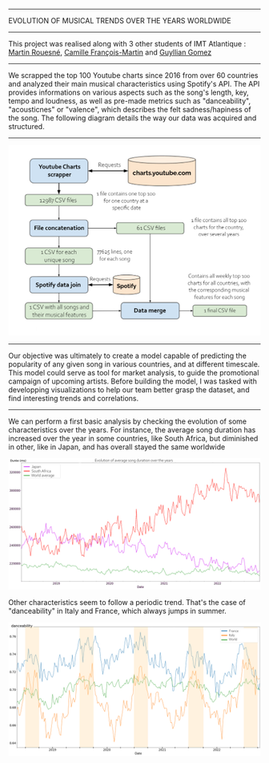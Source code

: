 
---

<p class="titletext">EVOLUTION OF MUSICAL TRENDS OVER THE YEARS WORLDWIDE</p>

---

<p class="articletext"> This project was realised along with 3 other students of IMT Atlantique : <a href="https://www.linkedin.com/in/martin-rouesn%C3%A9-81a489182/">Martin Rouesné</a>, <a href="https://www.linkedin.com/in/camillefrancoismartin/">Camille François-Martin</a> and <a href="https://www.linkedin.com/in/guyllian-gomez/">Guyllian Gomez</a></p>

---

<p class="articletext"> We scrapped the top 100 Youtube charts since 2016 from over 60 countries and analyzed their main musical characteristics using Spotify's API. The API provides informations on various aspects such as the song's length, key, tempo and loudness, as well as pre-made metrics such as "danceability", "acousticnes" or "valence", which describes the felt sadness/hapiness of the song. The following diagram details the way our data was acquired and structured.</p>

---

<img src="images/flow1spotify.png?raw=true" alt="flow1" class="flow1"/>

---

<p class="articletext">Our objective was ultimately to create a model capable of predicting the popularity of any given song in various countries, and at different timescale. This model could serve as tool for market analysis, to guide the promotional campaign of upcoming artists. Before building the model, I was tasked with developping visualizations to help our team better grasp the dataset, and find interesting trends and correlations. </p>

---

<p class="articletext">We can perform a first basic analysis by checking the evolution of some characteristics over the years. For instance, the average song duration has increased over the year in some countries, like South Africa, but diminished in other, like in Japan, and has overall stayed the same worldwide</p>

<img src="images/duration.png?raw=true" alt="duration" class="duration"/>

<p class="articletext">Other characteristics seem to follow a periodic trend. That's the case of "danceability" in Italy and France, which always jumps in summer. </p>

<img src="images/danceability.png?raw=true" alt="danceability" class="danceability"/>
